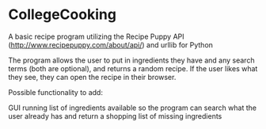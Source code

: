 # CollegeCooking
A basic recipe program utilizing the Recipe Puppy API (http://www.recipepuppy.com/about/api/) and urllib for Python

The program allows the user to put in ingredients they have and any search terms (both are optional), and returns a random recipe. If the user likes what they see, they can open the recipe in their browser.

Possible functionality to add:

  GUI
  running list of ingredients available so the program can search what the user already has and return a shopping list of missing ingredients
